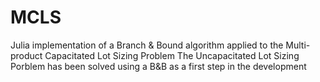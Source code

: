 # MCLS

Julia implementation of a Branch & Bound algorithm applied to the Multi-product Capacitated Lot Sizing Problem
The Uncapacitated Lot Sizing Porblem has been solved using a B&B as a first step in the development
